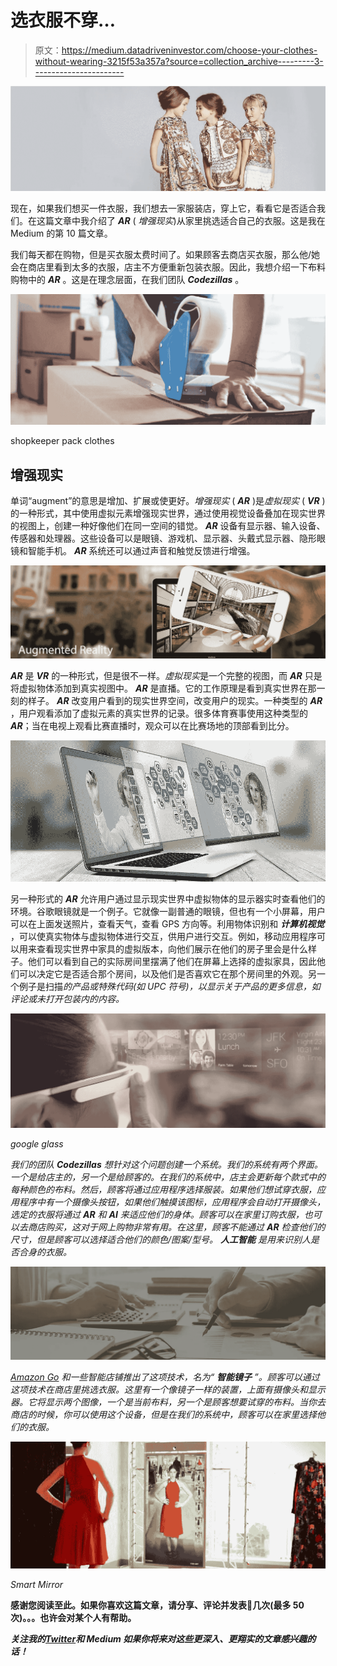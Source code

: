# 选衣服不穿…

> 原文：<https://medium.datadriveninvestor.com/choose-your-clothes-without-wearing-3215f53a357a?source=collection_archive---------3----------------------->

![](img/f8d1320bbd05178b0a9d8be832f86663.png)

现在，如果我们想买一件衣服，我们想去一家服装店，穿上它，看看它是否适合我们。在这篇文章中我介绍了 ***AR*** ( *增强现实*)从家里挑选适合自己的衣服。这是我在 Medium 的第 10 篇文章。

我们每天都在购物，但是买衣服太费时间了。如果顾客去商店买衣服，那么他/她会在商店里看到太多的衣服，店主不方便重新包装衣服。因此，我想介绍一下布料购物中的 ***AR*** 。这是在理念层面，在我们团队 ***Codezillas*** 。

![](img/348412ccdfc78e4036cca431bb8ba1e5.png)

shopkeeper pack clothes

## 增强现实

单词“augment”的意思是增加、扩展或使更好。*增强现实* ( ***AR*** )是*虚拟现实* ( ***VR*** )的一种形式，其中使用虚拟元素增强现实世界，通过使用视觉设备叠加在现实世界的视图上，创建一种好像他们在同一空间的错觉。 ***AR*** 设备有显示器、输入设备、传感器和处理器。这些设备可以是眼镜、游戏机、显示器、头戴式显示器、隐形眼镜和智能手机。 ***AR*** 系统还可以通过声音和触觉反馈进行增强。

![](img/43923d979c2af805434fe10eacb3e5d5.png)

***AR*** 是 ***VR*** 的一种形式，但是很不一样。*虚拟现实*是一个完整的视图，而 ***AR*** 只是将虚拟物体添加到真实视图中。 ***AR*** 是直播。它的工作原理是看到真实世界在那一刻的样子。 ***AR*** 改变用户看到的现实世界空间，改变用户的现实。一种类型的 ***AR*** ，用户观看添加了虚拟元素的真实世界的记录。很多体育赛事使用这种类型的***AR***；当在电视上观看比赛直播时，观众可以在比赛场地的顶部看到比分。

![](img/2fe19e12f777dc3dce07c93e6feff27d.png)

另一种形式的 ***AR*** 允许用户通过显示现实世界中虚拟物体的显示器实时查看他们的环境。谷歌眼镜就是一个例子。它就像一副普通的眼镜，但也有一个小屏幕，用户可以在上面发送照片，查看天气，查看 GPS 方向等。利用物体识别和 ***计算机视觉*** ，可以使真实物体与虚拟物体进行交互，供用户进行交互。例如，移动应用程序可以用来查看现实世界中家具的虚拟版本，向他们展示在他们的房子里会是什么样子。他们可以看到自己的实际房间里摆满了他们在屏幕上选择的虚拟家具，因此他们可以决定它是否适合那个房间，以及他们是否喜欢它在那个房间里的外观。另一个例子是扫描*的产品或特殊代码(如 UPC 符号)，以显示关于产品的更多信息，如评论或未打开包装内的内容。*

*![](img/9a1d36b60f40730df128bb57253ef2b6.png)*

*google glass*

*我们的团队 ***Codezillas*** 想针对这个问题创建一个系统。我们的系统有两个界面。一个是给店主的，另一个是给顾客的。在我们的系统中，店主会更新每个款式中的每种颜色的布料。然后，顾客将通过应用程序选择服装。如果他们想试穿衣服，应用程序中有一个摄像头按钮，如果他们触摸该图标，应用程序会自动打开摄像头，选定的衣服将通过 ***AR*** 和 ***AI*** 来适应他们的身体。顾客可以在家里订购衣服，也可以去商店购买，这对于网上购物非常有用。在这里，顾客不能通过 ***AR*** 检查他们的尺寸，但是顾客可以选择适合他们的颜色/图案/型号。 ***人工智能*** 是用来识别人是否合身的衣服。*

*![](img/21697b2234b19bd2b58837e0ac69df67.png)*

*[Amazon Go](https://medium.com/codezillas/amazing-amazon-go-d435c9dc117f) 和一些智能店铺推出了这项技术，名为“ ***智能镜子*** ”。顾客可以通过这项技术在商店里挑选衣服。这里有一个像镜子一样的装置，上面有摄像头和显示器。它将显示两个图像，一个是当前布料，另一个是顾客想要试穿的布料。当你去商店的时候，你可以使用这个设备，但是在我们的系统中，顾客可以在家里选择他们的衣服。*

*![](img/9970196e58545b7de2404c2b12119534.png)*

*Smart Mirror*

****感谢您阅读至此。如果你喜欢这篇文章，请分享、评论并发表👏几次(最多 50 次)。。。也许会对某个人有帮助。****

****关注我的***[***Twitter***](https://twitter.com/TheSabesan)***和 Medium 如果你将来对这些更深入、更翔实的文章感兴趣的话！****